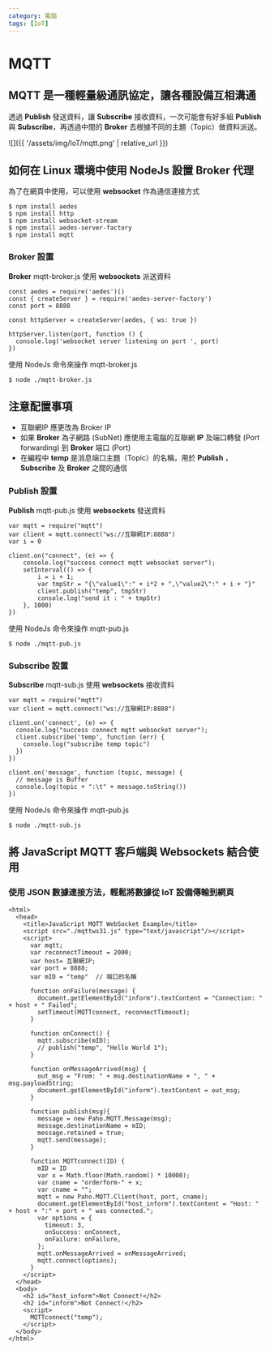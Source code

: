 ```yaml
---
category: 電腦
tags: [IoT]
---
```



# MQTT

## **MQTT** 是一種輕量級通訊協定，讓各種設備互相溝通


透過 **Publish** 發送資料，讓 **Subscribe** 接收資料，一次可能會有好多組 **Publish** 與 **Subscribe**，再透過中間的 **Broker** 去根據不同的主題（Topic）做資料派送。

![]({{ '/assets/img/IoT/mqtt.png' | relative_url }})


## 如何在 Linux 環境中使用 NodeJs 設置 **Broker** 代理

為了在網頁中使用，可以使用 **websocket** 作為通信連接方式

```
$ npm install aedes
$ npm install http
$ npm install websocket-stream
$ npm install aedes-server-factory
$ npm install mqtt
```


### **Broker** 設置

**Broker** mqtt-broker.js 使用 **websockets** 派送資料

```
const aedes = require('aedes')()
const { createServer } = require('aedes-server-factory')
const port = 8888

const httpServer = createServer(aedes, { ws: true })

httpServer.listen(port, function () {
  console.log('websocket server listening on port ', port)
})

```

使用 NodeJs 命令來操作 mqtt-broker.js

```
$ node ./mqtt-broker.js
```

## 注意配置事項

- 互聯網IP 應更改為 Broker IP
- 如果 **Broker** 為子網路 (SubNet) 應使用主電腦的互聯網 **IP** 及端口轉發 (Port forwarding) 到 **Broker** 端口 (Port)
- 在編程中 **temp** 是消息端口主題（Topic）的名稱，用於 **Publish** ，**Subscribe** 及 **Broker** 之間的通信

### **Publish** 設置

**Publish** mqtt-pub.js 使用 **websockets** 發送資料

```
var mqtt = require("mqtt")
var client = mqtt.connect("ws://互聯網IP:8888")
var i = 0

client.on("connect", (e) => {
    console.log("success connect mqtt websocket server");
    setInterval(() => {
        i = i + 1;
        var tmpStr = "{\"value1\":" + i*2 + ",\"value2\":" + i + "}"
        client.publish("temp", tmpStr)
        console.log("send it : " + tmpStr)
    }, 1000)
})

```


使用 NodeJs 命令來操作 mqtt-pub.js

```
$ node ./mqtt-pub.js
```

### **Subscribe** 設置

**Subscribe** mqtt-sub.js 使用 **websockets** 接收資料

```
var mqtt = require("mqtt")
var client = mqtt.connect("ws://互聯網IP:8888")

client.on('connect', (e) => {
  console.log("success connect mqtt websocket server");
  client.subscribe('temp', function (err) {
    console.log("subscribe temp topic")
  })
})

client.on('message', function (topic, message) {
  // message is Buffer
  console.log(topic + ":\t" + message.toString())
})

```


使用 NodeJs 命令來操作 mqtt-pub.js

```
$ node ./mqtt-sub.js
```


## 將 **JavaScript MQTT** 客戶端與 **Websockets** 結合使用

### 使用 JSON 數據連接方法，輕鬆將數據從 IoT 設備傳輸到網頁

```
<html>
  <head>
    <title>JavaScript MQTT WebSocket Example</title>
    <script src="./mqttws31.js" type="text/javascript"/></script>
    <script>
      var mqtt;
      var reconnectTimeout = 2000;
      var host= 互聯網IP;
      var port = 8888;
      var mID = "temp"  // 端口的名稱 

      function onFailure(message) {
        document.getElementById("inform").textContent = "Connection: " + host + " Failed";
        setTimeout(MQTTconnect, reconnectTimeout);
      }
      
      function onConnect() {
        mqtt.subscribe(mID);
        // publish("temp", "Hello World 1");
      }

      function onMessageArrived(msg) {
        out_msg = "From: " + msg.destinationName + ", " + msg.payloadString;
        document.getElementById("inform").textContent = out_msg;
      }

      function publish(msg){
        message = new Paho.MQTT.Message(msg);
        message.destinationName = mID;
        message.retained = true;
        mqtt.send(message);
      }

      function MQTTconnect(ID) {
        mID = ID
        var x = Math.floor(Math.random() * 10000);
        var cname = "orderform-" + x;
        var cname = "";
        mqtt = new Paho.MQTT.Client(host, port, cname);
        document.getElementById("host_inform").textContent = "Host: " + host + ":" + port + " was connected.";
        var options = {
          timeout: 3,
          onSuccess: onConnect,
          onFailure: onFailure,
        };
        mqtt.onMessageArrived = onMessageArrived;
        mqtt.connect(options);
      }
    </script>
  </head>
  <body>
    <h2 id="host_inform">Not Connect!</h2>
    <h2 id="inform">Not Connect!</h2>
    <script>
      MQTTconnect("temp");
    </script>
  </body>
</html>

```